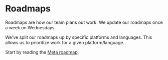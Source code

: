 # Roadmaps

Roadmaps are how our team plans out work. We update our roadmaps once a week on Wednesdays.

We've split our roadmaps up by specific platforms and languages. This allows us to prioritize work for a given platform/language.

Start by reading the [Meta roadmap](meta.md).
